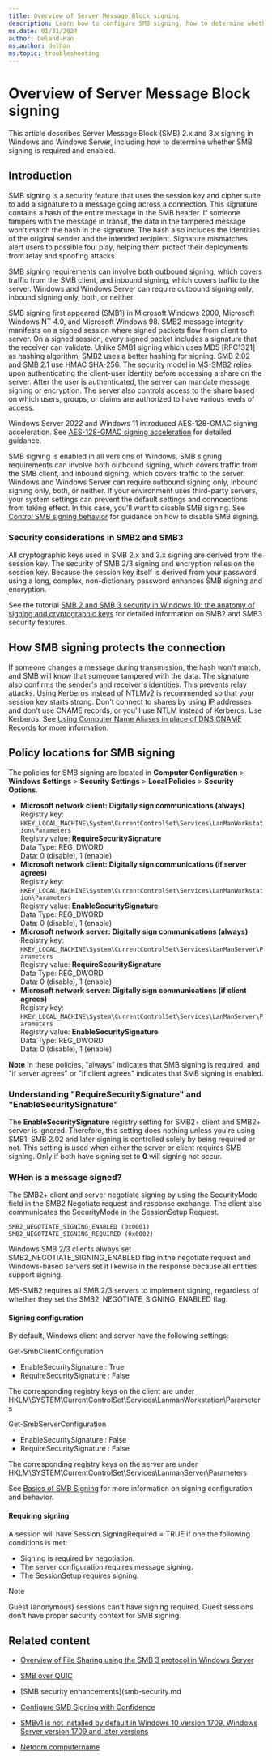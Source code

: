 ```yaml
---
title: Overview of Server Message Block signing
description: Learn how to configure SMB signing, how to determine whether SMB signing is enabled, and how to disable SMB signing.
ms.date: 01/31/2024
author: Deland-Han
ms.author: delhan
ms.topic: troubleshooting
---
```

# Overview of Server Message Block signing

This article describes Server Message Block (SMB) 2.x and 3.x signing in Windows and Windows Server, including how to determine whether SMB signing is required and enabled.

## Introduction

SMB signing is a security feature that uses the session key and cipher suite to add a signature to a message going across a connection. This signature contains a hash of the entire message in the SMB header. If someone tampers with the message in transit, the data in the tampered message won't match the hash in the signature. The hash also includes the identities of the original sender and the intended recipient. Signature mismatches alert users to possible foul play, helping them protect their deployments from relay and spoofing attacks.

SMB signing requirements can involve both outbound signing, which covers traffic from the SMB client, and inbound signing, which covers traffic to the server. Windows and Windows Server can require outbound signing only, inbound signing only, both, or neither.

SMB signing first appeared (SMB1) in Microsoft Windows 2000, Microsoft Windows NT 4.0, and Microsoft Windows 98. SMB2 message integrity manifests on a signed session where signed packets flow from client to server. On a signed session, every signed packet includes a signature that the receiver can validate. Unlike SMB1 signing which uses MD5 [RFC1321] as hashing algorithm, SMB2 uses a better hashing for signing. SMB 2.02 and SMB 2.1 use HMAC SHA-256. The security model in MS-SMB2 relies upon authenticating the client-user identity before accessing a share on the server. After the user is authenticated, the server can mandate message signing or encryption. The server also controls access to the share based on which users, groups, or claims are authorized to have various levels of access.

Windows Server 2022 and Windows 11 introduced AES-128-GMAC signing acceleration. See [AES-128-GMAC signing acceleration](/windows-server/storage/file-server/smb-security#new-signing-algorithm) for detailed guidance.

SMB signing is enabled in all versions of Windows. SMB signing requirements can involve both outbound signing, which covers traffic from the SMB client, and inbound signing, which covers traffic to the server. Windows and Windows Server can require outbound signing only, inbound signing only, both, or neither. If your environment uses third-party servers, your system settings can prevent the default settings and conncections from taking effect. In this case, you'll want to disable SMB signing. See [Control SMB signing behavior]() for guidance on how to disable SMB signing.
 
### Security considerations in SMB2 and SMB3

All cryptographic keys used in SMB 2.x and 3.x signing are derived from the session key. The security of SMB 2/3 signing and encryption relies on the session key. Because the session key itself is derived from your password, using a long, complex, non-dictionary password enhances SMB signing and encryption.

See the tutorial [SMB 2 and SMB 3 security in Windows 10: the anatomy of signing and cryptographic keys]() for detailed information on SMB2 and SMB3 security features.

## How SMB signing protects the connection

If someone changes a message during transmission, the hash won't match, and SMB will know that someone tampered with the data. The signature also confirms the sender's and receiver's identities. This prevents relay attacks. Using Kerberos instead of NTLMv2 is recommended so that your session key starts strong. Don't connect to shares by using IP addresses and don't use CNAME records, or you'll use NTLM instead of Kerberos. Use Kerberos. See [Using Computer Name Aliases in place of DNS CNAME Records](https://techcommunity.microsoft.com/t5/core-infrastructure-and-security/using-computer-name-aliases-in-place-of-dns-cname-records/ba-p/259064) for more information.

## Policy locations for SMB signing

The policies for SMB signing are located in **Computer Configuration** > **Windows Settings** > **Security Settings** > **Local Policies** > **Security Options**.

- **Microsoft network client: Digitally sign communications (always)**  
  Registry key: `HKEY_LOCAL_MACHINE\System\CurrentControlSet\Services\LanManWorkstation\Parameters`  
  Registry value: **RequireSecuritySignature**  
  Data Type: REG_DWORD  
  Data: 0 (disable), 1 (enable)
- **Microsoft network client: Digitally sign communications (if server agrees)**  
  Registry key: `HKEY_LOCAL_MACHINE\System\CurrentControlSet\Services\LanManWorkstation\Parameters`  
  Registry value: **EnableSecuritySignature**  
  Data Type: REG_DWORD  
  Data: 0 (disable), 1 (enable)
- **Microsoft network server: Digitally sign communications (always)**  
  Registry key: `HKEY_LOCAL_MACHINE\System\CurrentControlSet\Services\LanManServer\Parameters`  
  Registry value: **RequireSecuritySignature**  
  Data Type: REG_DWORD  
  Data: 0 (disable), 1 (enable)
- **Microsoft network server: Digitally sign communications (if client agrees)**  
  Registry key: `HKEY_LOCAL_MACHINE\System\CurrentControlSet\Services\LanManServer\Parameters`  
  Registry value: **EnableSecuritySignature**  
  Data Type: REG_DWORD  
  Data: 0 (disable), 1 (enable)

**Note** In these policies, "always" indicates that SMB signing is required, and "if server agrees" or "if client agrees" indicates that SMB signing is enabled.

### Understanding "RequireSecuritySignature" and "EnableSecuritySignature"

The **EnableSecuritySignature** registry setting for SMB2+ client and SMB2+ server is ignored. Therefore, this setting does nothing unless you're using SMB1. SMB 2.02 and later signing is controlled solely by being required or not. This setting is used when either the server or client requires SMB signing. Only if both have signing set to **0** will signing not occur.

### WHen is a message signed?

The SMB2+ client and server negotiate signing by using the SecurityMode field in the SMB2 Negotiate request and response exchange. The client also communicates the SecurityMode in the SessionSetup Request.

`SMB2_NEGOTIATE_SIGNING_ENABLED (0x0001)`
`SMB2_NEGOTIATE_SIGNING_REQUIRED (0x0002)`

Windows SMB 2/3 clients always set SMB2_NEGOTIATE_SIGNING_ENABLED flag in the negotiate request and Windows-based servers set it likewise in the response because all entities support signing.

MS-SMB2 requires all SMB 2/3 servers to implement signing, regardless of whether they set the SMB2_NEGOTIATE_SIGNING_ENABLED flag.

#### Signing configuration

By default, Windows client and server have the following settings:

Get-SmbClientConfiguration

- EnableSecuritySignature  : True
- RequireSecuritySignature : False

The corresponding registry keys on the client are under HKLM\SYSTEM\CurrentControlSet\Services\LanmanWorkstation\Parameters

Get-SmbServerConfiguration

- EnableSecuritySignature  : False
- RequireSecuritySignature : False

The corresponding registry keys on the server are under HKLM\SYSTEM\CurrentControlSet\Services\LanmanServer\Parameters

See [Basics of SMB Signing](https://blogs.technet.microsoft.com/josebda/2010/12/01/the-basics-of-smb-signing-covering-both-smb1-and-smb2) for more information on signing configuration and behavior.

#### Requiring signing

A session will have Session.SigningRequired = TRUE if one the following conditions is met:

- Signing is required by negotiation.
- The server configuration requires message signing.
- The SessionSetup requires signing.

> [!NOTE]
> Guest (anonymous) sessions can't have signing required. Guest sessions don't have proper security context for SMB signing.

## Related content

- [Overview of File Sharing using the SMB 3 protocol in Windows Server](file-server-smb-overview.md)

- [SMB over QUIC](smb-over-quic.md)

- [SMB security enhancements](smb-security.md

- [Configure SMB Signing with Confidence](https://techcommunity.microsoft.com/t5/storage-at-microsoft/configure-smb-signing-with-confidence/ba-p/2418102)

- [SMBv1 is not installed by default in Windows 10 version 1709, Windows Server version 1709 and later versions](/windows-server/storage/file-server/troubleshoot/smbv1-not-installed-by-default-in-windows)

- [Netdom computername](/previous-versions/windows/it-pro/windows-server-2012-r2-and-2012/cc835082(v=ws.11))